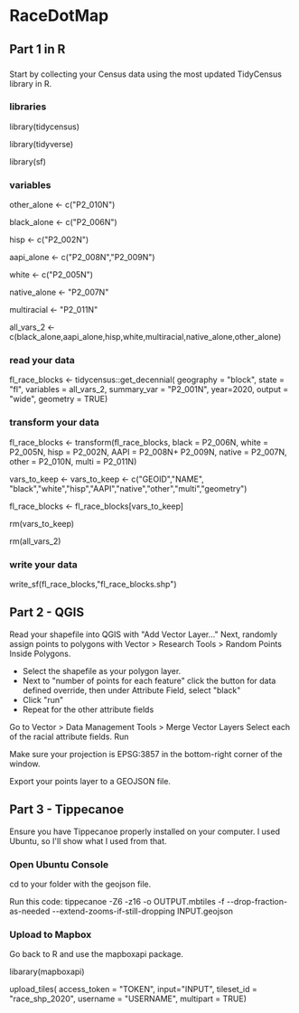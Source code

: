 # RaceDotMap

## Part 1 in R
###
Start by collecting your Census data using the most updated TidyCensus library in R.

### libraries
library(tidycensus)

library(tidyverse)

library(sf)

### variables
other_alone <- c("P2_010N")

black_alone <- c("P2_006N")

hisp <- c("P2_002N")

aapi_alone <- c("P2_008N","P2_009N")

white <- c("P2_005N")

native_alone <- "P2_007N"

multiracial <- "P2_011N"

all_vars_2 <-c(black_alone,aapi_alone,hisp,white,multiracial,native_alone,other_alone)


### read your data

fl_race_blocks <- tidycensus::get_decennial(
  geography = "block",
  state = "fl",
  variables = all_vars_2,
  summary_var = "P2_001N",
  year=2020,
  output = "wide",
  geometry = TRUE)

### transform your data
fl_race_blocks <- transform(fl_race_blocks,
                            black = P2_006N,
                            white = P2_005N,
                            hisp = P2_002N,
                            AAPI = P2_008N+
                              P2_009N,
                            native = P2_007N,
                            other = P2_010N,
                            multi = P2_011N)


vars_to_keep <- vars_to_keep <- c("GEOID","NAME",
                                  "black","white","hisp","AAPI","native","other","multi","geometry")

fl_race_blocks <- fl_race_blocks[vars_to_keep]

rm(vars_to_keep)

rm(all_vars_2)

### write your data
write_sf(fl_race_blocks,"fl_race_blocks.shp")


## Part 2 - QGIS

Read your shapefile into QGIS with "Add Vector Layer…"
Next, randomly assign points to polygons with Vector > Research Tools > Random Points Inside Polygons.
- Select the shapefile as your polygon layer.
- Next to "number of points for each feature" click the button for data defined override, then under Attribute Field, select "black"
- Click "run"
- Repeat for the other attribute fields

Go to Vector > Data Management Tools > Merge Vector Layers
Select each of the racial attribute fields.
Run

Make sure your projection is EPSG:3857 in the bottom-right corner of the window.

Export your points layer to a GEOJSON file.

## Part 3 - Tippecanoe

Ensure you have Tippecanoe properly installed on your computer. I used Ubuntu, so I'll show what I used from that.

### Open Ubuntu Console

cd to your folder with the geojson file.

Run this code: tippecanoe -Z6 -z16 -o OUTPUT.mbtiles -f --drop-fraction-as-needed --extend-zooms-if-still-dropping INPUT.geojson

### Upload to Mapbox
Go back to R and use the mapboxapi package.

libarary(mapboxapi)

upload_tiles(
  access_token = "TOKEN",
             input="INPUT",
             tileset_id = "race_shp_2020",
             username = "USERNAME",
             multipart = TRUE)
